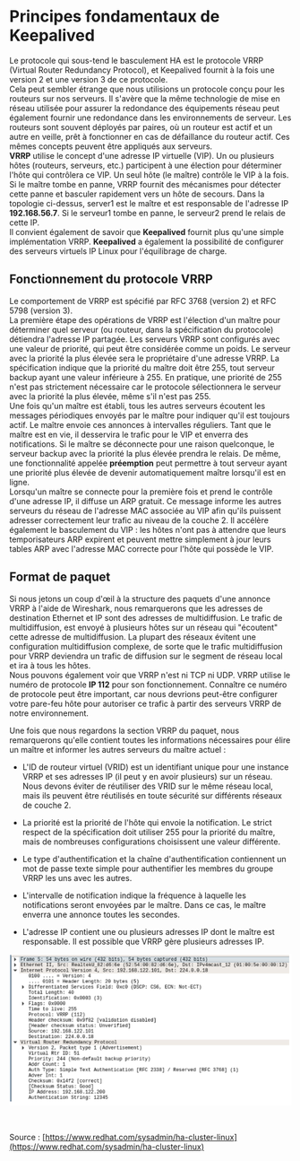# Principes fondamentaux de Keepalived

Le protocole qui sous-tend le basculement HA est le protocole VRRP (Virtual Router Redundancy Protocol), et Keepalived fournit à la fois une version 2 et une version 3 de ce protocole.
<br>
Cela peut sembler étrange que nous utilisions un protocole conçu pour les routeurs sur nos serveurs. Il s'avère que la même technologie de mise en réseau utilisée pour assurer la redondance des équipements réseau peut également fournir une redondance dans les environnements de serveur. Les routeurs sont souvent déployés par paires, où un routeur est actif et un autre en veille, prêt à fonctionner en cas de défaillance du routeur actif. Ces mêmes concepts peuvent être appliqués aux serveurs.
<br>
**VRRP** utilise le concept d'une adresse IP virtuelle (VIP). Un ou plusieurs hôtes (routeurs, serveurs, etc.) participent à une élection pour déterminer l'hôte qui contrôlera ce VIP. Un seul hôte (le maître) contrôle le VIP à la fois. Si le maître tombe en panne, VRRP fournit des mécanismes pour détecter cette panne et basculer rapidement vers un hôte de secours. Dans la topologie ci-dessus, server1 est le maître et est responsable de l'adresse IP **192.168.56.7**. Si le serveur1 tombe en panne, le serveur2 prend le relais de cette IP.
<br>
Il convient également de savoir que **Keepalived** fournit plus qu'une simple implémentation VRRP. **Keepalived** a également la possibilité de configurer des serveurs virtuels IP Linux pour l'équilibrage de charge.

## Fonctionnement du protocole VRRP

Le comportement de VRRP est spécifié par RFC 3768 (version 2) et RFC 5798 (version 3).
<br>
La première étape des opérations de VRRP est l'élection d'un maître pour déterminer quel serveur (ou routeur, dans la spécification du protocole) détiendra l'adresse IP partagée. Les serveurs VRRP sont configurés avec une valeur de priorité, qui peut être considérée comme un poids. Le serveur avec la priorité la plus élevée sera le propriétaire d'une adresse VRRP. La spécification indique que la priorité du maître doit être 255, tout serveur backup ayant une valeur inférieure à 255. En pratique, une priorité de 255 n'est pas strictement nécessaire car le protocole sélectionnera le serveur avec la priorité la plus élevée, même s'il n'est pas 255.
<br>
Une fois qu'un maître est établi, tous les autres serveurs écoutent les messages périodiques envoyés par le maître pour indiquer qu'il est toujours actif. Le maître envoie ces annonces à intervalles réguliers. Tant que le maître est en vie, il desservira le trafic pour le VIP et enverra des notifications. Si le maître se déconnecte pour une raison quelconque, le serveur backup avec la priorité la plus élevée prendra le relais. De même, une fonctionnalité appelée **préemption** peut permettre à tout serveur ayant une priorité plus élevée de devenir automatiquement maître lorsqu'il est en ligne.
<br>
Lorsqu'un maître se connecte pour la première fois et prend le contrôle d'une adresse IP, il diffuse un ARP gratuit. Ce message informe les autres serveurs du réseau de l'adresse MAC associée au VIP afin qu'ils puissent adresser correctement leur trafic au niveau de la couche 2. Il accélère également le basculement du VIP : les hôtes n'ont pas à attendre que leurs temporisateurs ARP expirent et peuvent mettre simplement à jour leurs tables ARP avec l'adresse MAC correcte pour l'hôte qui possède le VIP.

## Format de paquet

Si nous jetons un coup d'œil à la structure des paquets d'une annonce VRRP à l'aide de Wireshark, nous remarquerons que les adresses de destination Ethernet et IP sont des adresses de multidiffusion. Le trafic de multidiffusion, est envoyé à plusieurs hôtes sur un réseau qui "écoutent" cette adresse de multidiffusion. La plupart des réseaux évitent une configuration multidiffusion complexe, de sorte que le trafic multidiffusion pour VRRP deviendra un trafic de diffusion sur le segment de réseau local et ira à tous les hôtes.
<br>
Nous pouvons également voir que VRRP n'est ni TCP ni UDP. VRRP utilise le numéro de protocole **IP 112** pour son fonctionnement. Connaître ce numéro de protocole peut être important, car nous devrions peut-être configurer votre pare-feu hôte pour autoriser ce trafic à partir des serveurs VRRP de notre environnement.
<br>

Une fois que nous regardons la section VRRP du paquet, nous remarquerons qu'elle contient toutes les informations nécessaires pour élire un maître et informer les autres serveurs du maître actuel :

- L'ID de routeur virtuel (VRID) est un identifiant unique pour une instance VRRP et ses adresses IP (il peut y en avoir plusieurs) sur un réseau. Nous devons éviter de réutiliser des VRID sur le même réseau local, mais ils peuvent être réutilisés en toute sécurité sur différents réseaux de couche 2.

- La priorité est la priorité de l'hôte qui envoie la notification. Le strict respect de la spécification doit utiliser 255 pour la priorité du maître, mais de nombreuses configurations choisissent une valeur différente.

- Le type d'authentification et la chaîne d'authentification contiennent un mot de passe texte simple pour authentifier les membres du groupe VRRP les uns avec les autres.

- L'intervalle de notification indique la fréquence à laquelle les notifications seront envoyées par le maître. Dans ce cas, le maître enverra une annonce toutes les secondes.

- L'adresse IP contient une ou plusieurs adresses IP dont le maître est responsable. Il est possible que VRRP gère plusieurs adresses IP.

![wireshark_keepalived_screenshot.png](../images/wireshark_keepalived_screenshot.png)

<br>

Source : [https://www.redhat.com/sysadmin/ha-cluster-linux](https://www.redhat.com/sysadmin/ha-cluster-linux)